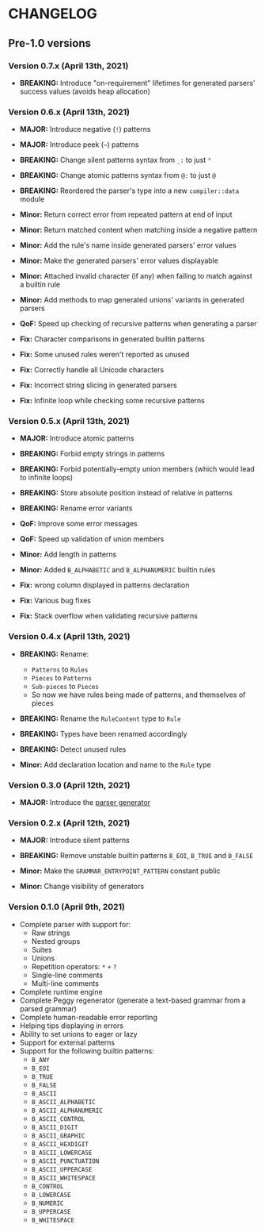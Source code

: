 # CHANGELOG

## Pre-1.0 versions

### Version 0.7.x (April 13th, 2021)

* **BREAKING:** Introduce "on-requirement" lifetimes for generated parsers' success values (avoids heap allocation)

### Version 0.6.x (April 13th, 2021)

* **MAJOR:** Introduce negative (`!`) patterns
* **MAJOR:** Introduce peek (`~`) patterns

* **BREAKING:** Change silent patterns syntax from `_:` to just `°`
* **BREAKING:** Change atomic patterns syntax from `@:` to just `@`
* **BREAKING:** Reordered the parser's type into a new `compiler::data` module

* **Minor:** Return correct error from repeated pattern at end of input
* **Minor:** Return matched content when matching inside a negative pattern
* **Minor:** Add the rule's name inside generated parsers' error values
* **Minor:** Make the generated parsers' error values displayable
* **Minor:** Attached invalid character (if any) when failing to match against a builtin rule
* **Minor:** Add methods to map generated unions' variants in generated parsers

* **QoF:** Speed up checking of recursive patterns when generating a parser

* **Fix:** Character comparisons in generated builtin patterns
* **Fix:** Some unused rules weren't reported as unused
* **Fix:** Correctly handle all Unicode characters
* **Fix:** Incorrect string slicing in generated parsers
* **Fix:** Infinite loop while checking some recursive patterns

### Version 0.5.x (April 13th, 2021)

* **MAJOR:** Introduce atomic patterns

* **BREAKING:** Forbid empty strings in patterns
* **BREAKING:** Forbid potentially-empty union members (which would lead to infinite loops)
* **BREAKING:** Store absolute position instead of relative in patterns
* **BREAKING:** Rename error variants

* **QoF:** Improve some error messages
* **QoF:** Speed up validation of union members

* **Minor:** Add length in patterns
* **Minor:** Added `B_ALPHABETIC` and `B_ALPHANUMERIC` builtin rules

* **Fix:** wrong column displayed in patterns declaration
* **Fix:** Various bug fixes
* **Fix:** Stack overflow when validating recursive patterns

### Version 0.4.x (April 13th, 2021)

* **BREAKING:** Rename:
  * `Patterns` to `Rules`
  * `Pieces` to `Patterns`
  * `Sub-pieces` to `Pieces`
  * So now we have rules being made of patterns, and themselves of pieces
* **BREAKING:** Rename the `RuleContent` type to `Rule`
* **BREAKING:** Types have been renamed accordingly
* **BREAKING:** Detect unused rules

* **Minor:** Add declaration location and name to the `Rule` type

### Version 0.3.0 (April 12th, 2021)

* **MAJOR:** Introduce the [parser generator](peggy_derive/)

### Version 0.2.x (April 12th, 2021)

* **MAJOR:** Introduce silent patterns

* **BREAKING:** Remove unstable builtin patterns `B_EOI`, `B_TRUE` and `B_FALSE`

* **Minor:** Make the `GRAMMAR_ENTRYPOINT_PATTERN` constant public
* **Minor:** Change visibility of generators

### Version 0.1.0 (April 9th, 2021)

* Complete parser with support for:
  * Raw strings
  * Nested groups
  * Suites
  * Unions
  * Repetition operators: `*` `+` `?`
  * Single-line comments
  * Multi-line comments
* Complete runtime engine
* Complete Peggy regenerator (generate a text-based grammar from a parsed grammar)
* Complete human-readable error reporting
* Helping tips displaying in errors
* Ability to set unions to eager or lazy
* Support for external patterns
* Support for the following builtin patterns:
  * `B_ANY`
  * `B_EOI`
  * `B_TRUE`
  * `B_FALSE`
  * `B_ASCII`
  * `B_ASCII_ALPHABETIC`
  * `B_ASCII_ALPHANUMERIC`
  * `B_ASCII_CONTROL`
  * `B_ASCII_DIGIT`
  * `B_ASCII_GRAPHIC`
  * `B_ASCII_HEXDIGIT`
  * `B_ASCII_LOWERCASE`
  * `B_ASCII_PUNCTUATION`
  * `B_ASCII_UPPERCASE`
  * `B_ASCII_WHITESPACE`
  * `B_CONTROL`
  * `B_LOWERCASE`
  * `B_NUMERIC`
  * `B_UPPERCASE`
  * `B_WHITESPACE`
